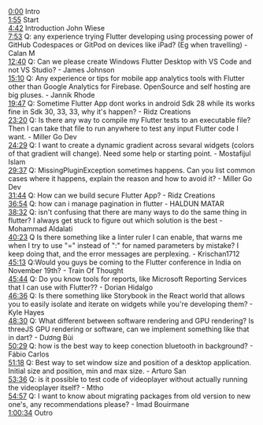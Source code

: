 [0:00](https://www.youtube.com/watch?v=RhnYO-XMSJw&t=0m00s) Intro  
[1:55](https://www.youtube.com/watch?v=RhnYO-XMSJw&t=1m55s) Start  
[4:42](https://www.youtube.com/watch?v=RhnYO-XMSJw&t=4m42s) Introduction John Wiese  
[7:53](https://www.youtube.com/watch?v=RhnYO-XMSJw&t=7m53s) Q: any experience trying Flutter developing using processing power of GitHub Codespaces or GitPod on devices like iPad? (Eg when travelling) - Calan M  
[12:40](https://www.youtube.com/watch?v=RhnYO-XMSJw&t=12m40s) Q: Can we please create Windows Flutter Desktop with VS Code and not VS Studio? - James Johnson  
[15:10](https://www.youtube.com/watch?v=RhnYO-XMSJw&t=15m10s) Q: Any experience or tips for mobile app analytics tools with Flutter other than Google Analytics for Firebase. OpenSource and self hosting are big pluses. - Jannik Rhode  
[19:47](https://www.youtube.com/watch?v=RhnYO-XMSJw&t=19m47s) Q: Sometime Flutter App dont works in android Sdk 28 while its works fine in Sdk 30, 33, 33, why it's happen? - Ridz Creations  
[23:20](https://www.youtube.com/watch?v=RhnYO-XMSJw&t=23m20s) Q: Is there any way to compile my Flutter tests to an executable file? Then I can take that file to run anywhere to test any input Flutter code I want. - Miller Go Dev  
[24:29](https://www.youtube.com/watch?v=RhnYO-XMSJw&t=24m29s) Q: I want to create a dynamic gradient across sevaral widgets (colors of that gradient will change). Need some help or starting point. - Mostafijul Islam  
[29:37](https://www.youtube.com/watch?v=RhnYO-XMSJw&t=29m37s) Q: MissingPluginException sometimes happens. Can you list common cases where it happens, explain the reason and how to avoid it? - Miller Go Dev  
[31:44](https://www.youtube.com/watch?v=RhnYO-XMSJw&t=31m44s) Q: How can we build secure Flutter App? - Ridz Creations  
[36:54](https://www.youtube.com/watch?v=RhnYO-XMSJw&t=36m54s) Q: how can i manage pagination in flutter - HALDUN MATAR  
[38:32](https://www.youtube.com/watch?v=RhnYO-XMSJw&t=38m32s) Q: isn't confusing that there are many ways to do the same thing in flutter? I always get stuck to figure out which solution is the best - Mohammad Aldalati  
[40:23](https://www.youtube.com/watch?v=RhnYO-XMSJw&t=40m23s) Q Is there something like a linter ruler I can enable, that warns me when I try to use "=" instead of ":" for named parameters by mistake? I keep doing that, and the error messages are perplexing. - Krischan1712  
[45:13](https://www.youtube.com/watch?v=RhnYO-XMSJw&t=45m13s) Q:Would you guys be coming to the Flutter conference in India on November 19th? - Train Of Thought  
[45:44](https://www.youtube.com/watch?v=RhnYO-XMSJw&t=45m44s) Q: Do you know tools for reports, like Microsoft Reporting Services that I can use with Flutter?? - Dorian Hidalgo  
[46:36](https://www.youtube.com/watch?v=RhnYO-XMSJw&t=46m36s) Q: Is there something like Storybook in the React world that allows you to easily isolate and iterate on widgets while you're developing them? - Kyle Hayes  
[48:30](https://www.youtube.com/watch?v=RhnYO-XMSJw&t=48m30s) Q: What different between software rendering and GPU rendering? Is threeJS GPU rendering or software, can we implement something like that in dart? - Dương Bùi  
[50:29](https://www.youtube.com/watch?v=RhnYO-XMSJw&t=50m29s) Q: how is the best way to keep conection bluetooth in background? - Fábio Carlos  
[51:18](https://www.youtube.com/watch?v=RhnYO-XMSJw&t=51m18s) Q: Best way to set window size and position of a desktop application. Initial size and position, min and max size. - Arturo San  
[53:36](https://www.youtube.com/watch?v=RhnYO-XMSJw&t=53m36s) Q: is it possible to test code of videoplayer without actually running the videoplayer itself? - Mtho  
[54:57](https://www.youtube.com/watch?v=RhnYO-XMSJw&t=54m57s) Q: I want to know about migrating packages from old version to new one's, any recommendations please? - Imad Bouirmane  
[1:00:34](https://www.youtube.com/watch?v=RhnYO-XMSJw&t=1h00m34s) Outro  
